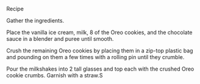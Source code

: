 Recipe

Gather the ingredients.

Place the vanilla ice cream, milk, 8 of the Oreo cookies, and the chocolate sauce in a blender and puree until smooth.

Crush the remaining Oreo cookies by placing them in a zip-top plastic bag and pounding on them a few times with a rolling pin until they crumble.

Pour the milkshakes into 2 tall glasses and top each with the crushed Oreo cookie crumbs. Garnish with a straw.S